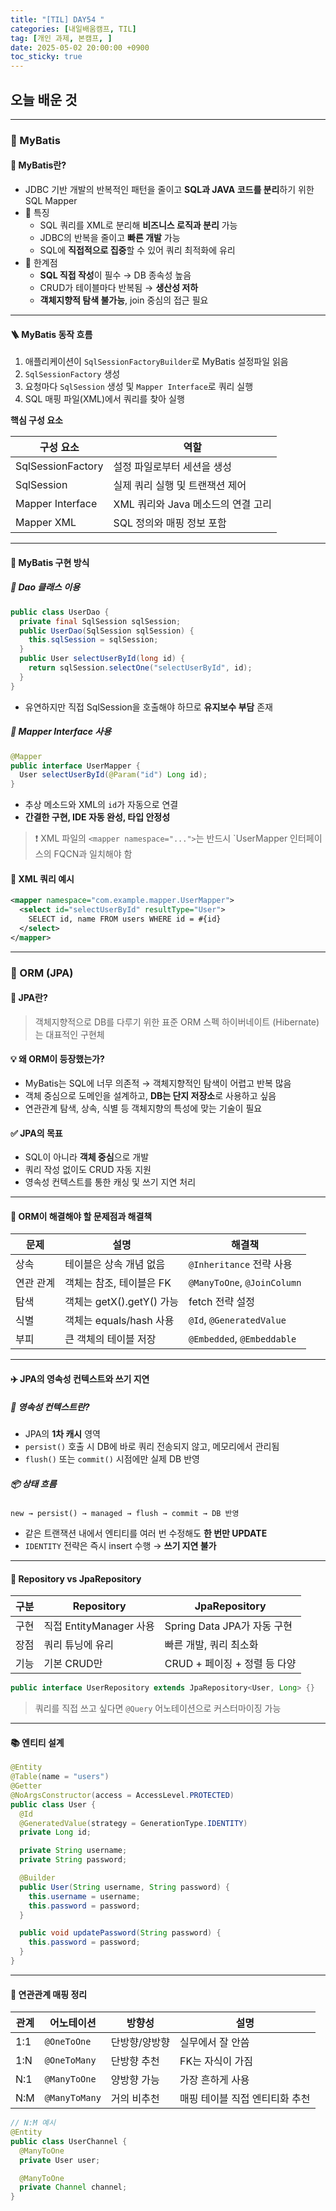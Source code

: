 ```yaml
---
title: "[TIL] DAY54 "
categories: [내일배움캠프, TIL]
tag: [개인 과제, 본캠프, ]
date: 2025-05-02 20:00:00 +0900
toc_sticky: true
---
```

## 오늘 배운 것
***
### 📂 MyBatis
#### 📌 MyBatis란?
- JDBC 기반 개발의 반복적인 패턴을 줄이고 **SQL과 JAVA 코드를 분리**하기 위한 SQL Mapper
- 🔹 특징
  - SQL 쿼리를 XML로 분리해 **비즈니스 로직과 분리** 가능
  - JDBC의 반복을 줄이고 **빠른 개발** 가능
  - SQL에 **직접적으로 집중**할 수 있어 쿼리 최적화에 유리
- 🔸 한계점
  - **SQL 직접 작성**이 필수 → DB 종속성 높음
  - CRUD가 테이블마다 반복됨 → **생산성 저하**
  - **객체지향적 탐색 불가능**, join 중심의 접근 필요

***
#### 🪜 MyBatis 동작 흐름
1. 애플리케이션이 `SqlSessionFactoryBuilder`로 MyBatis 설정파일 읽음
2. `SqlSessionFactory` 생성
3. 요청마다 `SqlSession` 생성 및 `Mapper Interface`로 쿼리 실행
4. SQL 매핑 파일(XML)에서 쿼리를 찾아 실행

**핵심 구성 요소**

| 구성 요소             | 역할                      |
| ----------------- | ----------------------- |
| SqlSessionFactory | 설정 파일로부터 세션을 생성         |
| SqlSession        | 실제 쿼리 실행 및 트랜잭션 제어      |
| Mapper Interface  | XML 쿼리와 Java 메소드의 연결 고리 |
| Mapper XML        | SQL 정의와 매핑 정보 포함        |

***
#### 🎯 MyBatis 구현 방식
##### 🧾 Dao 클래스 이용

```java
public class UserDao {
  private final SqlSession sqlSession;
  public UserDao(SqlSession sqlSession) {
    this.sqlSession = sqlSession;
  }
  public User selectUserById(long id) {
    return sqlSession.selectOne("selectUserById", id);
  }
}
```

- 유연하지만 직접 SqlSession을 호출해야 하므로 **유지보수 부담** 존재

##### 🔗 Mapper Interface 사용

```java
@Mapper
public interface UserMapper {
  User selectUserById(@Param("id") Long id);
}
```

- 추상 메소드와 XML의 `id`가 자동으로 연결
- **간결한 구현, IDE 자동 완성, 타입 안정성**

> ❗️ XML 파일의 `<mapper namespace="...">`는 반드시 `UserMapper 인터페이스의 FQCN과 일치해야 함

#### 📍 XML 쿼리 예시

```xml
<mapper namespace="com.example.mapper.UserMapper">
  <select id="selectUserById" resultType="User">
    SELECT id, name FROM users WHERE id = #{id}
  </select>
</mapper>
```

***
### 🚀 ORM (JPA)
#### 📌 JPA란?

> 객체지향적으로 DB를 다루기 위한 표준 ORM 스펙
> 하이버네이트 (Hibernate)는 대표적인 구현체

#### 💡 왜 ORM이 등장했는가?
- MyBatis는 SQL에 너무 의존적 → 객체지향적인 탐색이 어렵고 반복 많음
- 객체 중심으로 도메인을 설계하고, **DB는 단지 저장소**로 사용하고 싶음
- 연관관계 탐색, 상속, 식별 등 객체지향의 특성에 맞는 기술이 필요

#### ✅ JPA의 목표
- SQL이 아니라 **객체 중심**으로 개발
- 쿼리 작성 없이도 CRUD 자동 지원
- 영속성 컨텍스트를 통한 캐싱 및 쓰기 지연 처리

***
#### 🧩 ORM이 해결해야 할 문제점과 해결책

| 문제    | 설명                   | 해결책                         |
| ----- | -------------------- | --------------------------- |
| 상속    | 테이블은 상속 개념 없음        | `@Inheritance` 전략 사용        |
| 연관 관계 | 객체는 참조, 테이블은 FK      | `@ManyToOne`, `@JoinColumn` |
| 탐색    | 객체는 getX().getY() 가능 | fetch 전략 설정                 |
| 식별    | 객체는 equals/hash 사용   | `@Id`, `@GeneratedValue`    |
| 부피    | 큰 객체의 테이블 저장         | `@Embedded`, `@Embeddable`  |

***
#### ✈️ JPA의 영속성 컨텍스트와 쓰기 지연
##### 🧠 영속성 컨텍스트란?
- JPA의 **1차 캐시** 영역
- `persist()` 호출 시 DB에 바로 쿼리 전송되지 않고, 메모리에서 관리됨
- `flush()` 또는 `commit()` 시점에만 실제 DB 반영

##### 📦 상태 흐름

```
new → persist() → managed → flush → commit → DB 반영
```

- 같은 트랜잭션 내에서 엔티티를 여러 번 수정해도 **한 번만 UPDATE**
- `IDENTITY` 전략은 즉시 insert 수행 → **쓰기 지연 불가**

***
#### 🥊 Repository vs JpaRepository

| 구분 | Repository          | JpaRepository          |
| -- | ------------------- | ---------------------- |
| 구현 | 직접 EntityManager 사용 | Spring Data JPA가 자동 구현 |
| 장점 | 쿼리 튜닝에 유리           | 빠른 개발, 쿼리 최소화          |
| 기능 | 기본 CRUD만            | CRUD + 페이징 + 정렬 등 다양   |

```java
public interface UserRepository extends JpaRepository<User, Long> {}
```

> 쿼리를 직접 쓰고 싶다면 `@Query` 어노테이션으로 커스터마이징 가능

***
#### 📚 엔티티 설계

```java
@Entity
@Table(name = "users")
@Getter
@NoArgsConstructor(access = AccessLevel.PROTECTED)
public class User {
  @Id
  @GeneratedValue(strategy = GenerationType.IDENTITY)
  private Long id;

  private String username;
  private String password;

  @Builder
  public User(String username, String password) {
    this.username = username;
    this.password = password;
  }

  public void updatePassword(String password) {
    this.password = password;
  }
}
```

***
#### 🔁 연관관계 매핑 정리

| 관계   | 어노테이션         | 방향성     | 설명                |
| ---- | ------------- | ------- | ----------------- |
| 1:1  | `@OneToOne`   | 단방향/양방향 | 실무에서 잘 안씀         |
| 1\:N | `@OneToMany`  | 단방향 추천  | FK는 자식이 가짐        |
| N:1  | `@ManyToOne`  | 양방향 가능  | 가장 흔하게 사용         |
| N\:M | `@ManyToMany` | 거의 비추천  | 매핑 테이블 직접 엔티티화 추천 |

```java
// N:M 예시
@Entity
public class UserChannel {
  @ManyToOne
  private User user;

  @ManyToOne
  private Channel channel;
}

```
